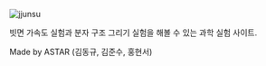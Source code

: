 ![jjunsu](https://github.com/user-attachments/assets/d1a36beb-0db9-41d9-8ed2-ea3004f9fd3e)

빗면 가속도 실험과 분자 구조 그리기 실험을 해볼 수 있는 과학 실험 사이트.

Made by ASTAR (김동규, 김준수, 홍현서)
